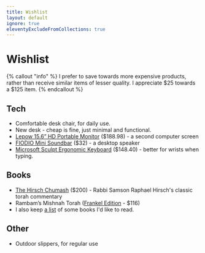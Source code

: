 ```yaml
---
title: Wishlist
layout: default
ignore: true
eleventyExcludeFromCollections: true
---
```


# Wishlist

{% callout "info" %}
I prefer to save towards more expensive products, rather than receive similar items of lesser quality. I appreciate $25 towards a $125 item.
{% endcallout %}

## Tech
* Comfortable desk chair, for daily use.
* New desk - cheap is fine, just minimal and functional.
* [Lepow 15.6” HD Portable Monitor](https://www.amazon.com/dp/B07V1SQ966) ($188.98) - a second computer screen
* [FIODIO Mini Soundbar](https://www.amazon.com/dp/B0861TF8B2) ($32) - a desktop speaker
* [Microsoft Sculpt Ergonomic Keyboard](https://www.amazon.com/dp/B07L2HSQJ4) ($148.40) - better for wrists when typing.

## Books
* [The Hirsch Chumash](https://www.feldheim.com/the-hirsch-chumash-complete-set.html) ($200) - Rabbi Samson Raphael Hirsch's classic torah commentary
* Rambam’s Mishnah Torah ([Frankel Edition](https://shabsifrankel.com/collections/custom-collection/products/yad-shabsi-condensed-edition) - $116)
* I also keep [a list](/reading#future) of some books I'd like to read.

## Other
* Outdoor slippers, for regular use
